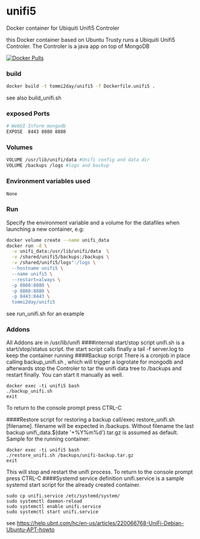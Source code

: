 # unifi5
Docker container for Ubiquiti Unifi5 Controler

this Docker container based on Ubuntu Trusty runs a Ubiquiti Unifi5 Controler. The Controler is a java app on top of MongoDB

[![Docker Pulls](https://img.shields.io/docker/pulls/tommi2day/unifi5.svg)](https://hub.docker.com/r/tommi2day/unifi5/)

### build
```sh
docker build -t tommi2day/unifi5 -f Dockerfile.unifi5 .
```
see also build_unifi.sh
### exposed Ports
```sh
# WebUI Inform mongodb  
EXPOSE  8443 8080 8880
```
### Volumes
```sh
VOLUME /usr/lib/unifi/data #Unifi config and data dir
VOLUME /backups /logs #logs and backup
```

### Environment variables used
```sh
None
```

### Run
Specify the  environment variable and a volume 
for the datafiles when launching a new container, e.g:

```sh
docker volume create --name unifi_data
docker run -d \
  -v unifi_data:/usr/lib/unifi/data  \
  -v /shared/unifi5/backups:/backups \
  -v /shared/unifi5/logs":/logs \
  --hostname unifi5 \
  --name unifi5 \
  --restart=always \
  -p 8080:8080 \
  -p 8880:8880 \
  -p 8443:8443 \
  tommi2day/unifi5
```
see run_unifi.sh for an example

### Addons
All Addons are in /usr/lib/unifi
####internal start/stop script
unifi.sh is a start/stop/status script. the start script calls finally a tail -f server.log to keep the container running
####Backup script
There is a cronjob in place calling backup_unifi.sh , which will trigger a logrotate for mongodb and afterwards
stop the Controler to tar the unifi data tree to /backups and restart finally. 
You can start it manually as well.
```
docker exec -ti unifi5 bash
./backup_unifi.sh
exit
```
To return to the console prompt press CTRL-C

####Restore script
for restoring a backup call/exec restore_unifi.sh [filename]. filename will be expected in /backups. Without filename the last backup
unifi_data.$(date '+%Y%m%d').tar.gz is assumed as default. 
Sample for the running container:
```
docker exec -ti unifi5 bash
./restore_unifi.sh /backups/unifi-backup.tar.gz
exit
```
This will stop and restart the unifi process. To return to the console prompt press CTRL-C
####Systemd service definition
unifi.service is a sample systemd start script for the already created container.
```
sudo cp unifi.service /etc/systemd/system/
sudo systemctl daemon-reload
sudo systemctl enable unifi.service
sudo systemctl start unifi.service
```
 
see https://help.ubnt.com/hc/en-us/articles/220066768-UniFi-Debian-Ubuntu-APT-howto
